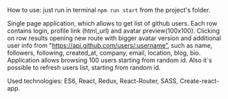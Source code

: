 How to use: just run in terminal ``npm run start`` from the project's folder.


Single page application, which allows to get list of github users. 
Each row contains login, profile link (html_url) and avatar preview(100x100). 
Clicking on row results opening new route with bigger avatar version and additional user info from "https://api.github.com/users/:username”, such as name, followers, following, created_at, company, email, location, blog, bio.
Application allows browsing 100 users starting from random id. Also it`s possible to refresh users list, starting from random id.

Used technologies: ES6, React, Redux, React-Router, SASS, Create-react-app.